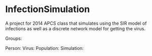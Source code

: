 InfectionSimulation
===================

A project for 2014 APCS class that simulates using the SIR model of infections as well as a discrete network model for getting the virus.

Groups:

Person:
Virus:
Population:
Simulation:

